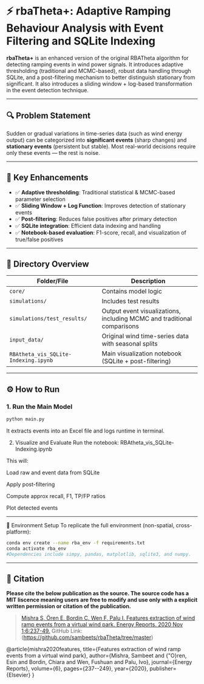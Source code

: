 # ⚡ rbaTheta+: Adaptive Ramping Behaviour Analysis with Event Filtering and SQLite Indexing

**rbaTheta+** is an enhanced version of the original RBATheta algorithm for detecting ramping events in wind power signals. It introduces adaptive thresholding (traditional and MCMC-based), robust data handling through SQLite, and a post-filtering mechanism to better distinguish stationary from significant. It also introduces a sliding window + log-based transformation in the event detection technique.

---

## 🔍 Problem Statement

Sudden or gradual variations in time-series data (such as wind energy output) can be categorized into **significant events** (sharp changes) and **stationary events** (persistent but stable). Most real-world decisions require only these events — the rest is noise.

---

## 🧠 Key Enhancements

- ✅ **Adaptive thresholding**: Traditional statistical & MCMC-based parameter selection  
- ✅ **Sliding Window + Log Function**: Improves detection of stationary events  
- ✅ **Post-filtering**: Reduces false positives after primary detection  
- ✅ **SQLite integration**: Efficient data indexing and handling  
- ✅ **Notebook-based evaluation**: F1-score, recall, and visualization of true/false positives

---

## 📁 Directory Overview

| Folder/File | Description |
|-------------|-------------|
| `core/` | Contains model logic |
| `simulations/` | Includes test results |
| `simulations/test_results/` | Output event visualizations, including MCMC and traditional comparisons |
| `input_data/` | Original wind time-series data with seasonal splits |
| `RBAtheta_vis_SQLite-Indexing.ipynb` | Main visualization notebook (SQLite + post-filtering) |

---

## ⚙️ How to Run

### 1. Run the Main Model

```bash
python main.py
```

It extracts events into an Excel file and logs runtime in terminal.

2. Visualize and Evaluate
Run the notebook: RBAtheta_vis_SQLite-Indexing.ipynb 

This will:

Load raw and event data from SQLite

Apply post-filtering

Compute approx recall, F1, TP/FP ratios

Plot detected events

---

🧪 Environment Setup
To replicate the full environment (non-spatial, cross-platform):

```bash
conda env create --name rba_env -f requirements.txt
conda activate rba_env
#Dependencies include simpy, pandas, matplotlib, sqlite3, and numpy.
```

---

## 📝 Citation

**Please cite the below publication as the source. The source code has a MIT liscence meaning users are free to modify and use only with a explicit written permission or citation of the publication.**

> [Mishra S, Ören E, Bordin C, Wen F, Palu I. Features extraction of wind ramp events from a virtual wind park. Energy Reports. 2020 Nov 1;6:237-49.](https://doi.org/10.1016/j.egyr.2020.08.047)
> GitHub Link: (https://github.com/sambeets/rbaTheta/tree/master)

@article{mishra2020features,
  title={Features extraction of wind ramp events from a virtual wind park},
  author={Mishra, Sambeet and {\"O}ren, Esin and Bordin, Chiara and Wen, Fushuan and Palu, Ivo},
  journal={Energy Reports},
  volume={6},
  pages={237--249},
  year={2020},
  publisher={Elsevier}
}
